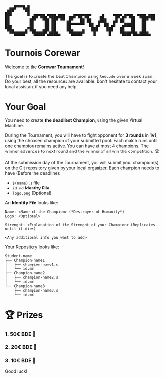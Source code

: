 ```
  ▄▄█▀▀▀█▄█                                                          
▄██▀     ▀█                                                          
██▀       ▀ ▄██▀██▄▀███▄███  ▄▄█▀██▀██▀    ▄█    ▀██▀▄█▀██▄ ▀███▄███ 
██         ██▀   ▀██ ██▀ ▀▀ ▄█▀   ██ ██   ▄███   ▄█ ██   ██   ██▀ ▀▀ 
██▄        ██     ██ ██     ██▀▀▀▀▀▀  ██ ▄█  ██ ▄█   ▄█████   ██     
▀██▄     ▄▀██▄   ▄██ ██     ██▄    ▄   ███    ███   ██   ██   ██     
  ▀▀█████▀  ▀█████▀▄████▄    ▀█████▀    █      █    ▀████▀██▄████▄   
```

# Tournois Corewar

Welcome to the **Corewar Tournament**!

The goal is to create the best Champion using `Redcode` over a week span.
Do your best, all the resources are available.
Don't hesitate to contact your local assistant if you need any help.

# Your Goal 

You need to create **the deadliest Champion**, using the given Virtual Machine.

During the Tournament, you will have to fight opponent for **3 rounds** in **1v1**, using the choosen champion of your submitted pool.
Each match runs until one champion remains active. You can have at most 4 champions.
The winner advances to next round and the winner of all win the competition. 🏆

At the submission day of the Tournament, you will submit your champion(s) on the Git repository given by your local organizer.
Each champion needs to have (Before the deadline):
- `$(name).s` file
- `id.md` **Identity File**
- `logo.png` (Optional)

An **Identity File** looks like:
```
Name: <Name of the Champion> (*Destroyer of Humanity*)
Logo: <Optional>

Strenght: <Explanation of the Strenght of your Champion> (Replicates until it dies)

<Any additional info you want to add>
```

Your Repository looks like:
```
Student-name
├── Champion-name1
│   ├── champion-name1.s
│   └── id.md
├── Champion-name2
│   ├── champion-name2.s
│   └── id.md
└── Champion-name3
    ├── champion-name3.s
    └── id.md
```

# 🏆 Prizes

### 1. 50€ BDE 🥇
### 2. 20€ BDE 🥈
### 3. 10€ BDE 🥉

Good luck! 
